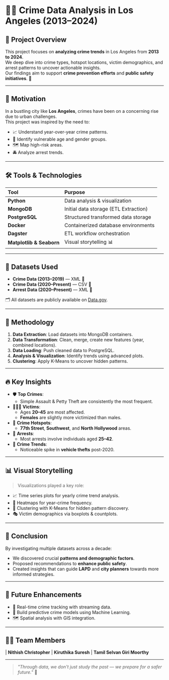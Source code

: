 # 🕵️‍♂️ Crime Data Analysis in Los Angeles (2013–2024) 

## 📖 Project Overview
This project focuses on **analyzing crime trends** in Los Angeles from **2013 to 2024**.  
We deep dive into crime types, hotspot locations, victim demographics, and arrest patterns to uncover actionable insights.  
Our findings aim to support **crime prevention efforts** and **public safety initiatives**. 🚓

---

## 🎯 Motivation
In a bustling city like **Los Angeles**, crimes have been on a concerning rise due to urban challenges.  
This project was inspired by the need to:
- 📈 Understand year-over-year crime patterns.
- 🧍 Identify vulnerable age and gender groups.
- 🗺️ Map high-risk areas.
- 🚔 Analyze arrest trends.

---

## 🛠️ Tools & Technologies
| Tool | Purpose |
|:----|:--------|
| **Python** | Data analysis & visualization |
| **MongoDB** | Initial data storage (ETL Extraction) |
| **PostgreSQL** | Structured transformed data storage |
| **Docker** | Containerized database environments |
| **Dagster** | ETL workflow orchestration |
| **Matplotlib & Seaborn** | Visual storytelling 📊 |

---

## 📂 Datasets Used
- **Crime Data (2013–2019)** — XML 📄
- **Crime Data (2020–Present)** — CSV 📑
- **Arrest Data (2020–Present)** — XML 📄

🗂️ All datasets are publicly available on [Data.gov](https://www.data.gov/).

---

## 🚀 Methodology
1. **Data Extraction**: Load datasets into MongoDB containers.
2. **Data Transformation**: Clean, merge, create new features (year, combined locations).
3. **Data Loading**: Push cleaned data to PostgreSQL.
4. **Analysis & Visualization**: Identify trends using advanced plots.
5. **Clustering**: Apply K-Means to uncover hidden patterns.

---

## 🔥 Key Insights
- 🛡️ **Top Crimes**: 
  - Simple Assault & Petty Theft are consistently the most frequent.
- 🧑‍🤝‍🧑 **Victims**:
  - Ages **20–45** are most affected.
  - **Females** are slightly more victimized than males.
- 📍 **Crime Hotspots**:
  - **77th Street**, **Southwest**, and **North Hollywood** areas.
- 🚨 **Arrests**:
  - Most arrests involve individuals aged **25–42**.
- 📅 **Crime Trends**:
  - Noticeable spike in **vehicle thefts** post-2020.

---

## 📊 Visual Storytelling
> Visualizations played a key role:
- 📈 Time series plots for yearly crime trend analysis.
- 🧮 Heatmaps for year-crime frequency.
- 🎯 Clustering with K-Means for hidden pattern discovery.
- 🎭 Victim demographics via boxplots & countplots.

---

## 📌 Conclusion
By investigating multiple datasets across a decade:
- We discovered crucial **patterns and demographic factors**.
- Proposed recommendations to **enhance public safety**.
- Created insights that can guide **LAPD** and **city planners** towards more informed strategies.

---

## 🔮 Future Enhancements
- 📡 Real-time crime tracking with streaming data.
- 🤖 Build predictive crime models using Machine Learning.
- 🗺️ Spatial analysis with GIS integration.

---

## 👨‍💻 Team Members

| **Nithish Christopher** 
| **Kiruthika Suresh**
| **Tamil Selvan Giri Moorthy**

---

> *"Through data, we don't just study the past — we prepare for a safer future."* 🌟
